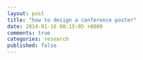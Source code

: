 ```yaml
---
layout: post
title: "how to design a conference poster"
date: 2014-01-16 00:15:05 +0800
comments: true
categories: research
published: false
---
```


